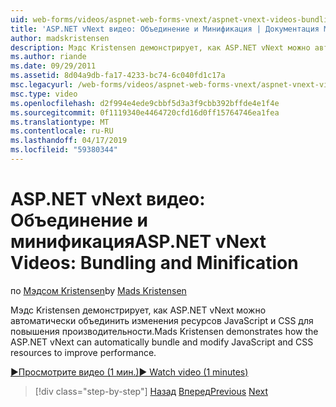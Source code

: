 ```yaml
---
uid: web-forms/videos/aspnet-web-forms-vnext/aspnet-vnext-videos-bundling-and-minification
title: 'ASP.NET vNext видео: Объединение и Минификация | Документация Майкрософт'
author: madskristensen
description: Мэдс Kristensen демонстрирует, как ASP.NET vNext можно автоматически объединить изменения ресурсов JavaScript и CSS для повышения производительности.
ms.author: riande
ms.date: 09/29/2011
ms.assetid: 8d04a9db-fa17-4233-bc74-6c040fd1c17a
msc.legacyurl: /web-forms/videos/aspnet-web-forms-vnext/aspnet-vnext-videos-bundling-and-minification
msc.type: video
ms.openlocfilehash: d2f994e4ede9cbbf5d3a3f9cbb392bffde4e1f4e
ms.sourcegitcommit: 0f1119340e4464720cfd16d0ff15764746ea1fea
ms.translationtype: MT
ms.contentlocale: ru-RU
ms.lasthandoff: 04/17/2019
ms.locfileid: "59380344"
---
```

# <a name="aspnet-vnext-videos-bundling-and-minification"></a><span data-ttu-id="900d9-103">ASP.NET vNext видео: Объединение и минификация</span><span class="sxs-lookup"><span data-stu-id="900d9-103">ASP.NET vNext Videos: Bundling and Minification</span></span>

<span data-ttu-id="900d9-104">по [Мэдсом Kristensen](https://github.com/madskristensen)</span><span class="sxs-lookup"><span data-stu-id="900d9-104">by [Mads Kristensen](https://github.com/madskristensen)</span></span>

<span data-ttu-id="900d9-105">Мэдс Kristensen демонстрирует, как ASP.NET vNext можно автоматически объединить изменения ресурсов JavaScript и CSS для повышения производительности.</span><span class="sxs-lookup"><span data-stu-id="900d9-105">Mads Kristensen demonstrates how the ASP.NET vNext can automatically bundle and modify JavaScript and CSS resources to improve performance.</span></span>

[<span data-ttu-id="900d9-106">&#9654;Просмотрите видео (1 мин.)</span><span class="sxs-lookup"><span data-stu-id="900d9-106">&#9654; Watch video (1 minutes)</span></span>](https://channel9.msdn.com/Blogs/ASP-NET-Site-Videos/aspnet-vnext-videos-bundling-and-minification)

> [!div class="step-by-step"]
> <span data-ttu-id="900d9-107">[Назад](aspnet-45-web-forms-strong-typed-data-controls.md)
> [Вперед](getting-started-with-the-next-version-of-aspnet.md)</span><span class="sxs-lookup"><span data-stu-id="900d9-107">[Previous](aspnet-45-web-forms-strong-typed-data-controls.md)
[Next](getting-started-with-the-next-version-of-aspnet.md)</span></span>
